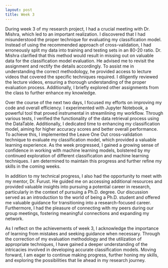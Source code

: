 ```yaml
---
layout: post
title: Week 3
---
```


During week 3 of my research project, I had a crucial meeting with Dr. Mishra, which led to an important realization. I discovered that I had misunderstood the proper technique for evaluating my classification model. Instead of using the recommended approach of cross-validation, I had erroneously split my data into training and testing sets in an 80-20 ratio. Dr. Mishra clarified that this method would result in missing out on valuable data for the classification model evaluation. He advised me to revisit the assignment and rectify the details accordingly. To assist me in understanding the correct methodology, he provided access to lecture videos that covered the specific techniques required. I diligently reviewed the lecture videos, ensuring a thorough understanding of the proper evaluation process. Additionally, I briefly explored other assignments from the class to further enhance my knowledge.

Over the course of the next two days, I focused my efforts on improving my code and overall efficiency. I experimented with Jupyter Notebook, a powerful tool that proved instrumental in streamlining my workflow. Through various tests, I verified the functionality of the data retrieval process using the DataTable. Additionally, I dedicated time to enhancing my classification model, aiming for higher accuracy scores and better overall performance. To achieve this, I implemented the Leave One Out cross-validation technique to evaluate my classification model, which provided a valuable learning experience. As the week progressed, I gained a growing sense of confidence in working with machine learning models, bolstered by my continued exploration of different classification and machine learning techniques. I am determined to maintain this progress and further refine my skills in the coming weeks.

In addition to my technical progress, I also had the opportunity to meet with my mentor, Dr. Furust. He guided me on accessing additional resources and provided valuable insights into pursuing a potential career in research, particularly in the context of pursuing a Ph.D. degree. Our discussion served as an introduction to the world of being a Ph.D. student and offered me valuable guidance for transitioning into a research-focused career. Furthermore, I had the pleasure of connecting with my peers during our group meetings, fostering meaningful connections and expanding my network.

As I reflect on the achievements of week 3, I acknowledge the importance of learning from mistakes and seeking guidance when necessary. Through the correction of my evaluation methodology and the utilization of appropriate techniques, I have gained a deeper understanding of the intricacies involved in developing accurate classification models. Moving forward, I am eager to continue making progress, further honing my skills, and exploring the possibilities that lie ahead in my research journey.
